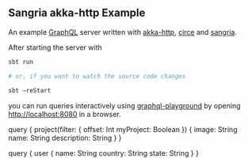 ## Sangria akka-http Example

An example [GraphQL](https://graphql.org) server written with [akka-http](https://github.com/akka/akka-http), [circe](https://github.com/circe/circe) and [sangria](https://github.com/sangria-graphql/sangria).

After starting the server with

```bash
sbt run

# or, if you want to watch the source code changes
 
sbt ~reStart
``` 

you can run queries interactively using [graphql-playground](https://github.com/prisma/graphql-playground) by opening [http://localhost:8080](http://localhost:8080) in a browser.


query {
	project(filter: {
		offset: Int
		myProject: Boolean
	}) {
		image: String
		name: String
		description: String
	}
}

query {
	user {
		name: String
		country: String
		state: String
	}
}